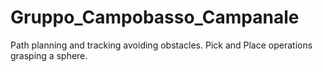 # Gruppo_Campobasso_Campanale
Path planning and tracking avoiding obstacles. Pick and Place operations grasping a sphere.
